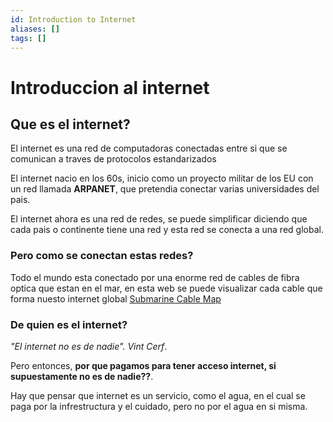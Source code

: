 ```yaml
---
id: Introduction to Internet
aliases: []
tags: []
---
```



# Introduccion al internet

## Que es el internet?
El internet es una red de computadoras conectadas entre si que se comunican a traves de protocolos estandarizados

El internet nacio en los 60s, inicio como un proyecto militar de los EU con un red llamada __ARPANET__, que pretendia conectar varias universidades del pais. 

El internet ahora es una red de redes, se puede simplificar diciendo que cada pais o continente tiene una red y esta red se conecta a una red global.

### Pero como se conectan estas redes?
Todo el mundo esta conectado por una enorme red de cables de fibra optica que estan en el mar, en esta web se puede visualizar cada cable que forma nuesto internet global
[Submarine Cable Map](https://www.submarinecablemap.com/)


### De quien es el internet?
*"El internet no es de nadie". Vint Cerf*.

Pero entonces, __por que pagamos para tener acceso internet, si supuestamente no es de nadie??__.

Hay que pensar que internet es un servicio, como el agua, en el cual se paga por la infrestructura y el cuidado, pero no por el agua en si misma.

